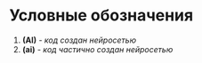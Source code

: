 # Условные обозначения
1. **(AI)** _- код создан нейросетью_
2. **(ai)** _- код частично создан нейросетью_
